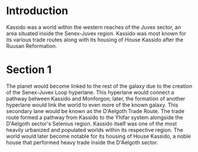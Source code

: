 # Introduction

Kassido was a world within the western reaches of the Juvex sector, an area situated inside the Senex-Juvex region.
Kassido was most known for its various trade routes along with its housing of House Kassido after the Ruusan Reformation.

# Section 1

The planet would become linked to the rest of the galaxy due to the creation of the Senex-Juvex Loop hyperlane.
This hyperlane would connect a pathway between Kassido and Monforgon; later, the formation of another hyperlane would link the world to even more of the known galaxy.
This secondary lane would be known as the D'Aelgoth Trade Route.
The trade route formed a pathway from Kassido to the Yhifar system alongside the D'Aelgoth sector's Selenius region.
Kassido itself was one of the most heavily urbanized and populated worlds within its respective region.
The world would later become notable for its housing of House Kassido, a noble house that performed heavy trade inside the D'Aelgoth sector.
